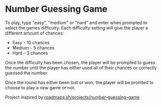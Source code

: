 # Number Guessing Game

To play, type "easy", "medium" or "hard" and enter when prompted to select the games difficulty.
Each difficulty setting will give the player a different amount of chances:

- Easy - 10 chances
- Medium - 5 chances
- Hard - 3 chances

Once the difficulty has been chosen, the player will be prompted to guess the number until the player has either used all of their chances or correctly guessed the number.

Once the round has either been lost or won, the player will be promted to choose to play a new game or not.

Project inspired by [roadmaps.sh/projects/number-guessing-game](https://roadmap.sh/projects/number-guessing-game)
